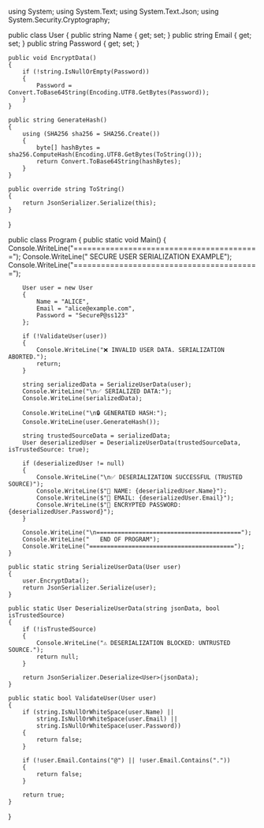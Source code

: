 using System;
using System.Text;
using System.Text.Json;
using System.Security.Cryptography;

public class User
{
    public string Name { get; set; }
    public string Email { get; set; }
    public string Password { get; set; }

    public void EncryptData()
    {
        if (!string.IsNullOrEmpty(Password))
        {
            Password = Convert.ToBase64String(Encoding.UTF8.GetBytes(Password));
        }
    }

    public string GenerateHash()
    {
        using (SHA256 sha256 = SHA256.Create())
        {
            byte[] hashBytes = sha256.ComputeHash(Encoding.UTF8.GetBytes(ToString()));
            return Convert.ToBase64String(hashBytes);
        }
    }

    public override string ToString()
    {
        return JsonSerializer.Serialize(this);
    }
}

public class Program
{
    public static void Main()
    {
        Console.WriteLine("=========================================");
        Console.WriteLine("   SECURE USER SERIALIZATION EXAMPLE");
        Console.WriteLine("=========================================");

        User user = new User
        {
            Name = "ALICE",
            Email = "alice@example.com",
            Password = "SecureP@ss123"
        };

        if (!ValidateUser(user))
        {
            Console.WriteLine("❌ INVALID USER DATA. SERIALIZATION ABORTED.");
            return;
        }

        string serializedData = SerializeUserData(user);
        Console.WriteLine("\n✅ SERIALIZED DATA:");
        Console.WriteLine(serializedData);

        Console.WriteLine("\n🔒 GENERATED HASH:");
        Console.WriteLine(user.GenerateHash());

        string trustedSourceData = serializedData;
        User deserializedUser = DeserializeUserData(trustedSourceData, isTrustedSource: true);

        if (deserializedUser != null)
        {
            Console.WriteLine("\n✅ DESERIALIZATION SUCCESSFUL (TRUSTED SOURCE)");
            Console.WriteLine($"👤 NAME: {deserializedUser.Name}");
            Console.WriteLine($"📧 EMAIL: {deserializedUser.Email}");
            Console.WriteLine($"🔑 ENCRYPTED PASSWORD: {deserializedUser.Password}");
        }

        Console.WriteLine("\n=========================================");
        Console.WriteLine("   END OF PROGRAM");
        Console.WriteLine("=========================================");
    }

    public static string SerializeUserData(User user)
    {
        user.EncryptData();
        return JsonSerializer.Serialize(user);
    }

    public static User DeserializeUserData(string jsonData, bool isTrustedSource)
    {
        if (!isTrustedSource)
        {
            Console.WriteLine("⚠️ DESERIALIZATION BLOCKED: UNTRUSTED SOURCE.");
            return null;
        }

        return JsonSerializer.Deserialize<User>(jsonData);
    }

    public static bool ValidateUser(User user)
    {
        if (string.IsNullOrWhiteSpace(user.Name) ||
            string.IsNullOrWhiteSpace(user.Email) ||
            string.IsNullOrWhiteSpace(user.Password))
        {
            return false;
        }

        if (!user.Email.Contains("@") || !user.Email.Contains("."))
        {
            return false;
        }

        return true;
    }
}
